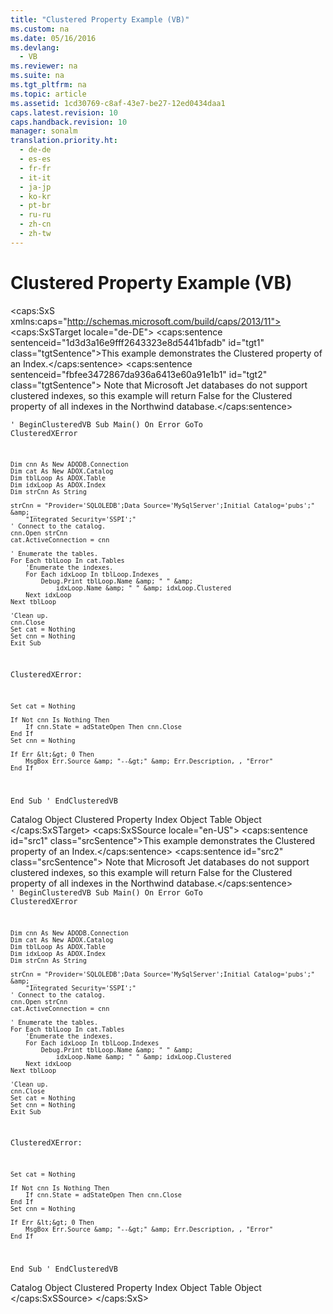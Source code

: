 ```yaml
---
title: "Clustered Property Example (VB)"
ms.custom: na
ms.date: 05/16/2016
ms.devlang: 
  - VB
ms.reviewer: na
ms.suite: na
ms.tgt_pltfrm: na
ms.topic: article
ms.assetid: 1cd30769-c8af-43e7-be27-12ed0434daa1
caps.latest.revision: 10
caps.handback.revision: 10
manager: sonalm
translation.priority.ht: 
  - de-de
  - es-es
  - fr-fr
  - it-it
  - ja-jp
  - ko-kr
  - pt-br
  - ru-ru
  - zh-cn
  - zh-tw
---
```

# Clustered Property Example (VB)
<?xml version="1.0" encoding="utf-8"?>
<caps:SxS xmlns:caps="http://schemas.microsoft.com/build/caps/2013/11">
  <caps:SxSTarget locale="de-DE">
    <developerReferenceWithoutSyntaxDocument xsi:schemaLocation="http://ddue.schemas.microsoft.com/authoring/2003/5 http://dduestorage.blob.core.windows.net/ddueschema/developer.xsd" xmlns="http://ddue.schemas.microsoft.com/authoring/2003/5" xmlns:xlink="http://www.w3.org/1999/xlink" xmlns:xsi="http://www.w3.org/2001/XMLSchema-instance">
      <introduction>
        <para>
          <caps:sentence sentenceid="1d3d3a16e9fff2643323e8d5441bfadb" id="tgt1" class="tgtSentence">This example demonstrates the <legacyLink xlink:href="9b62fb35-de43-425a-83ca-77af4e33fea9">Clustered</legacyLink> property of an <legacyLink xlink:href="6b9578c0-bc94-46b9-b801-c18e14b04b31">Index</legacyLink>.</caps:sentence>
          <caps:sentence sentenceid="fbfee3472867da936a6413e60a91e1b1" id="tgt2" class="tgtSentence"> Note that Microsoft Jet databases do not support clustered indexes, so this example will return <languageKeyword>False</languageKeyword> for the <unmanagedCodeEntityReference>Clustered</unmanagedCodeEntityReference> property of all indexes in the <legacyBold>Northwind</legacyBold> database.</caps:sentence>
        </para>
      </introduction>
      <section>
        <content>
          <code>' BeginClusteredVB
Sub Main()
    On Error GoTo ClusteredXError
    
    Dim cnn As New ADODB.Connection
    Dim cat As New ADOX.Catalog
    Dim tblLoop As ADOX.Table
    Dim idxLoop As ADOX.Index
    Dim strCnn As String

    strCnn = "Provider='SQLOLEDB';Data Source='MySqlServer';Initial Catalog='pubs';" &amp; _
        "Integrated Security='SSPI';"
    ' Connect to the catalog.
    cnn.Open strCnn
    cat.ActiveConnection = cnn
    
    ' Enumerate the tables.
    For Each tblLoop In cat.Tables
        'Enumerate the indexes.
        For Each idxLoop In tblLoop.Indexes
            Debug.Print tblLoop.Name &amp; " " &amp; _
                idxLoop.Name &amp; " " &amp; idxLoop.Clustered
        Next idxLoop
    Next tblLoop

    'Clean up.
    cnn.Close
    Set cat = Nothing
    Set cnn = Nothing
    Exit Sub
    
ClusteredXError:

    Set cat = Nothing
    
    If Not cnn Is Nothing Then
        If cnn.State = adStateOpen Then cnn.Close
    End If
    Set cnn = Nothing

    If Err &lt;&gt; 0 Then
        MsgBox Err.Source &amp; "--&gt;" &amp; Err.Description, , "Error"
    End If
End Sub
' EndClusteredVB</code>
        </content>
      </section>
      <relatedTopics>
        <link xlink:href="bb651639-a488-4e38-b6de-0ed99fa4dd92">Catalog Object</link>
        <link xlink:href="9b62fb35-de43-425a-83ca-77af4e33fea9">Clustered Property</link>
        <link xlink:href="6b9578c0-bc94-46b9-b801-c18e14b04b31">Index Object</link>
        <link xlink:href="a6d74000-0828-49ba-850a-63da865f8802">Table Object</link>
      </relatedTopics>
    </developerReferenceWithoutSyntaxDocument>
  </caps:SxSTarget>
  <caps:SxSSource locale="en-US">
    <developerReferenceWithoutSyntaxDocument xsi:schemaLocation="http://ddue.schemas.microsoft.com/authoring/2003/5 http://dduestorage.blob.core.windows.net/ddueschema/developer.xsd" xmlns="http://ddue.schemas.microsoft.com/authoring/2003/5" xmlns:xlink="http://www.w3.org/1999/xlink" xmlns:xsi="http://www.w3.org/2001/XMLSchema-instance">
      <introduction>
        <para>
          <caps:sentence id="src1" class="srcSentence">This example demonstrates the <legacyLink xlink:href="9b62fb35-de43-425a-83ca-77af4e33fea9">Clustered</legacyLink> property of an <legacyLink xlink:href="6b9578c0-bc94-46b9-b801-c18e14b04b31">Index</legacyLink>.</caps:sentence>
          <caps:sentence id="src2" class="srcSentence"> Note that Microsoft Jet databases do not support clustered indexes, so this example will return <languageKeyword>False</languageKeyword> for the <unmanagedCodeEntityReference>Clustered</unmanagedCodeEntityReference> property of all indexes in the <legacyBold>Northwind</legacyBold> database.</caps:sentence>
        </para>
      </introduction>
      <section>
        <content>
          <code>' BeginClusteredVB
Sub Main()
    On Error GoTo ClusteredXError
    
    Dim cnn As New ADODB.Connection
    Dim cat As New ADOX.Catalog
    Dim tblLoop As ADOX.Table
    Dim idxLoop As ADOX.Index
    Dim strCnn As String

    strCnn = "Provider='SQLOLEDB';Data Source='MySqlServer';Initial Catalog='pubs';" &amp; _
        "Integrated Security='SSPI';"
    ' Connect to the catalog.
    cnn.Open strCnn
    cat.ActiveConnection = cnn
    
    ' Enumerate the tables.
    For Each tblLoop In cat.Tables
        'Enumerate the indexes.
        For Each idxLoop In tblLoop.Indexes
            Debug.Print tblLoop.Name &amp; " " &amp; _
                idxLoop.Name &amp; " " &amp; idxLoop.Clustered
        Next idxLoop
    Next tblLoop

    'Clean up.
    cnn.Close
    Set cat = Nothing
    Set cnn = Nothing
    Exit Sub
    
ClusteredXError:

    Set cat = Nothing
    
    If Not cnn Is Nothing Then
        If cnn.State = adStateOpen Then cnn.Close
    End If
    Set cnn = Nothing

    If Err &lt;&gt; 0 Then
        MsgBox Err.Source &amp; "--&gt;" &amp; Err.Description, , "Error"
    End If
End Sub
' EndClusteredVB</code>
        </content>
      </section>
      <relatedTopics>
        <link xlink:href="bb651639-a488-4e38-b6de-0ed99fa4dd92">Catalog Object</link>
        <link xlink:href="9b62fb35-de43-425a-83ca-77af4e33fea9">Clustered Property</link>
        <link xlink:href="6b9578c0-bc94-46b9-b801-c18e14b04b31">Index Object</link>
        <link xlink:href="a6d74000-0828-49ba-850a-63da865f8802">Table Object</link>
      </relatedTopics>
    </developerReferenceWithoutSyntaxDocument>
  </caps:SxSSource>
</caps:SxS>